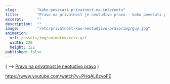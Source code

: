 ```yaml
---
slug:         "kako-povecati-privatnost-na-internetu"
title:        "Pravo na privatnost je neotuđivo pravo - kako povećati privatnost na internetu?"
excerpt:      ""
description:  ""
image:        "/etc/privatnost-kao-neotudjivo-pravo/img/guy.jpg"
animation:
  url: /assets/img/animated/cctv.gif
  width: 220
  height: 222
published: false
---
```


( -->  <a title="Pravo na privatnost je neotuđivo pravo" href="/etc/privatnost-kao-neotudjivo-pravo/">Pravo na privatnost je neotuđivo pravo</a> )






https://www.youtube.com/watch?v=PHqAL6zvoFE
